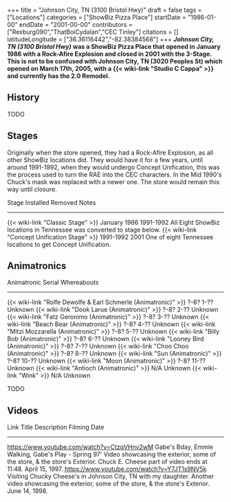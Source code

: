 +++
title = "Johnson City, TN (3100 Bristol Hwy)"
draft = false
tags = ["Locations"]
categories = ["ShowBiz Pizza Place"]
startDate = "1986-01-00"
endDate = "2001-00-00"
contributors = ["Rexburg090","ThatBoiCydalan","CEC Tinley"]
citations = []
latitudeLongitude = ["36.36116442","-82.38384568"]
+++
***Johnson City, TN (3100 Bristol Hwy)* was a ShowBiz Pizza Place that opened in January 1986 with a Rock-Afire Explosion and closed in 2001 with the 3-Stage.
This is not to be confused with Johnson City, TN (3020 Peoples St) which opened on March 17th, 2005, with a {{< wiki-link "Studio C Cappa" >}} and currently has the 2.0 Remodel.**

## History

TODO

## Stages

Originally when the store opened, they had a Rock-Afire Explosion, as all other ShowBiz locations did. They would have it for a few years, until around 1991-1992, when they would undergo Concept Unification, this was the process used to turn the RAE into the CEC characters. In the Mid 1990's Chuck's mask was replaced with a newer one. The store would remain this way until closure.

  Stage                                               Installed      Removed     Notes
  --------------------------------------------------- -------------- ----------- ------------------------------------------------------------------------
  {{< wiki-link "Classic Stage" >}}               January 1986   1991-1992   All Eight ShowBiz locations in Tennessee was converted to stage below.
  {{< wiki-link "Concept Unification Stage" >}}   1991-1992      2001        One of eight Tennessee locations to get Concept Unification.
                                                                                 

## Animatronics

  Animatronic                                                           Serial       Whereabouts
  --------------------------------------------------------------------- ------------ -------------
  {{< wiki-link "Rolfe Dewolfe & Earl Schmerle (Animatronic)" >}}   ?-8? 1-??    Unknown
  {{< wiki-link "Dook Larue (Animatronic)" >}}                      ?-8? 2-??    Unknown
  {{< wiki-link "Fatz Geronimo (Animatronic)" >}}                   ?-8? 3-??    Unknown
  {{< wiki-link "Beach Bear (Animatronic)" >}}                      ?-8? 4-??    Unknown
  {{< wiki-link "Mitzi Mozzarella (Animatronic)" >}}                ?-8? 5-??    Unknown
  {{< wiki-link "Billy Bob (Animatronic)" >}}                       ?-8? 6-??    Unknown
  {{< wiki-link "Looney Bird (Animatronic)" >}}                     ?-8? 7-??    Unknown
  {{< wiki-link "Choo Choo (Animatronic)" >}}                       ?-8? 8-??    Unknown
  {{< wiki-link "Sun (Animatronic)" >}}                             ?-8? 10-??   Unknown
  {{< wiki-link "Moon (Animatronic)" >}}                            ?-8? 11-??   Unknown
  {{< wiki-link "Antioch (Animatronic)" >}}                         N/A          Unknown
  {{< wiki-link "Wink" >}}                                          N/A          Unknown

TODO

## Videos

  Link                                          Title                                                             Description                                                                                                               Filming Date
  --------------------------------------------- ----------------------------------------------------------------- ------------------------------------------------------------------------------------------------------------------------- -----------------
  https://www.youtube.com/watch?v=CtzqVHnv2wM   Gabe's Bday, Emmie Walking, Gabe's Play - Spring 97'           Video showcasing the exterior, some of the store, & the store's Exterior. Chuck E. Cheese part of video ends at 11:48.   April 15, 1997.
  https://www.youtube.com/watch?v=Y7JT1s9NV5k   Visiting Chucky Cheese's in Johnson City, TN with my daughter.   Another video showcasing the exterior, some of the store, & the store's Exterior.                                        June 14, 1998.
